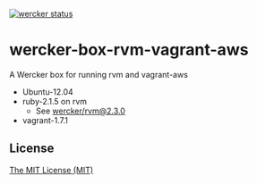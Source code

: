 [![wercker status](https://app.wercker.com/status/4e596749003e7e2c77d820e2e40acb8c/m "wercker status")](https://app.wercker.com/project/bykey/4e596749003e7e2c77d820e2e40acb8c)

# wercker-box-rvm-vagrant-aws

A Wercker box for running rvm and vagrant-aws

* Ubuntu-12.04
* ruby-2.1.5 on rvm
    * See [wercker/rvm@2.3.0](https://github.com/wercker/box-rvm/tree/09cb86d1b04c901b1caa3156303cf80e23f146da)
* vagrant-1.7.1

## License

[The MIT License (MIT)](http://masutaka.mit-license.org/)

